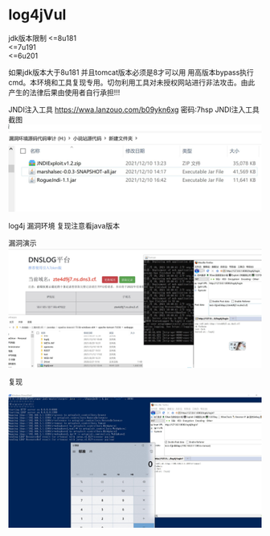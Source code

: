 # log4jVul
jdk版本限制
<=8u181<br/>
<=7u191<br/>
<=6u201<br/>

如果jdk版本大于8u181 并且tomcat版本必须是8才可以用 用高版本bypass执行cmd。本环境和工具复现专用。切勿利用工具对未授权网站进行非法攻击。由此产生的法律后果由使用者自行承担!!!

JNDI注入工具
https://wwa.lanzouo.com/b09ykn6xg 密码:7hsp
JNDI注入工具截图
![利用工具截图](https://raw.githubusercontent.com/Anonymous-ghost/log4jVul/main/FuckTools.jpg)

log4j 漏洞环境
复现注意看java版本 

漏洞演示
![演示](https://raw.githubusercontent.com/Anonymous-ghost/log4jVul/main/VUL.jpg)

复现

![复现](https://github.com/Anonymous-ghost/log4jVul/blob/main/Fuck.jpg?raw=true)
